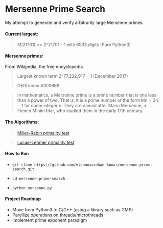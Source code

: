 # Mersenne Prime Search

My attempt to generate and verify arbitrarily large Mersenne primes.

<h4> Current largest: </h4>

> M(21701) == 2^21701 - 1 with 6533 digits (Pure Python3)

<h4> Mersenne primes: </h4>

From Wikipedia, the free encyclopedia

> Largest known term 	2^77,232,917 − 1 (December 2017)
> 
> OEIS index 	A000668

> In mathematics, a Mersenne prime is a prime number that is one less than a power of two. That is, it is a prime number of the form Mn = 2n − 1 for some integer n. They are named after Marin Mersenne, a French Minim friar, who studied them in the early 17th century.


<h4> The Algorithms: </h4>

> [Miller–Rabin primality test](https://en.wikipedia.org/wiki/Miller%E2%80%93Rabin_primality_test)

> [Lucas–Lehmer primality test](https://en.wikipedia.org/wiki/Lucas%E2%80%93Lehmer_primality_test)

<h4> How to Run </h4>

+ `git clone https://github.com/vishnuvardhan-kumar/mersenne-prime-search.git`

+  `cd mersenne-prime-search`
 
+  `python mersenne.py`

<h4> Project Roadmap </h4>

+ Move from Python3 to C/C++ (using a library such as GMP)
+ Parellize operations on threads/microthreads
+ Implement prime exponent paradigm

